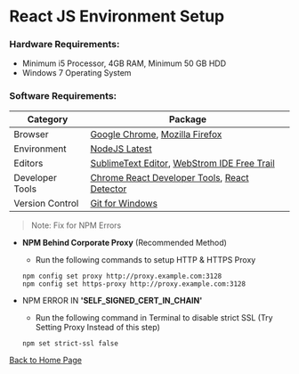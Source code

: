 # React JS Environment Setup

### Hardware Requirements:
* Minimum i5 Processor, 4GB RAM, Minimum 50 GB HDD
* Windows 7 Operating System

### Software Requirements:

Category | Package
-------- | -------
Browser | [Google Chrome](https://www.google.co.in/intl/en/chrome/browser/desktop/index.html), [Mozilla Firefox](https://www.mozilla.org/en-US/firefox/new/)
Environment | [NodeJS Latest](https://nodejs.org/en/)
Editors  | [SublimeText Editor](https://www.sublimetext.com/3), [WebStrom IDE Free Trail](https://www.jetbrains.com/webstorm/download/#section=windows-version)
Developer Tools | [Chrome React Developer Tools](https://github.com/facebook/react-devtools), [React Detector](https://github.com/kentcdodds/react-detector)
Version Control | [Git for Windows](https://git-scm.com/downloads)

>Note: Fix for NPM Errors

* **NPM Behind Corporate Proxy** (Recommended Method) 
    * Run the following commands to setup HTTP & HTTPS Proxy 
  
  ```
  npm config set proxy http://proxy.example.com:3128
  npm config set https-proxy http://proxy.example.com:3128
  ```
  
* NPM ERROR IN **'SELF_SIGNED_CERT_IN_CHAIN'**
    * Run the following command in Terminal to disable strict SSL (Try Setting Proxy Instead of this step)
  
  ```
  npm set strict-ssl false
  ```


[Back to Home Page](https://santhoshthepro.github.io/reactjs/#table-of-contents)
